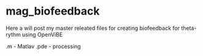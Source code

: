 # mag_biofeedback

Here a will post my master releated files for creating biofeedback for theta-rythm using OpenViBE

.m - Matlav
.pde - processing

